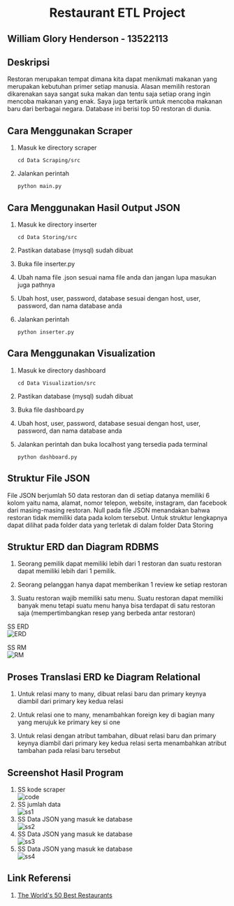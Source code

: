 <h1 align="center">
  Restaurant ETL Project
</h1>

<h2 align="left">
  William Glory Henderson - 13522113
</h2>

## Deskripsi 
Restoran merupakan tempat dimana kita dapat menikmati makanan yang merupakan kebutuhan primer setiap manusia. Alasan memilih restoran dikarenakan saya sangat suka makan dan tentu saja setiap orang ingin mencoba makanan yang enak. Saya juga tertarik untuk mencoba makanan baru dari berbagai negara. Database ini berisi top 50 restoran di dunia.

## Cara Menggunakan Scraper
1. Masuk ke directory scraper
    ```
    cd Data Scraping/src
    ```
2. Jalankan perintah 
    ```
    python main.py
    ```

## Cara Menggunakan Hasil Output JSON
1. Masuk ke directory inserter
    ```
    cd Data Storing/src
    ```
2. Pastikan database (mysql) sudah dibuat

3. Buka file inserter.py

4. Ubah nama file .json sesuai nama file anda dan jangan lupa masukan juga pathnya

5. Ubah host, user, password, database sesuai dengan host, user, password, dan nama database anda

6. Jalankan perintah 
    ```
    python inserter.py
    ```

## Cara Menggunakan Visualization
1. Masuk ke directory dashboard
    ```
    cd Data Visualization/src
    ```
2. Pastikan database (mysql) sudah dibuat

3. Buka file dashboard.py

4. Ubah host, user, password, database sesuai dengan host, user, password, dan nama database anda

5. Jalankan perintah dan buka localhost yang tersedia pada terminal
    ```
    python dashboard.py
    ```

## Struktur File JSON
File JSON berjumlah 50 data restoran dan di setiap datanya memiliki 6 kolom yaitu nama, alamat, nomor telepon, website, instagram, dan facebook dari masing-masing restoran. Null pada file JSON menandakan bahwa restoran tidak memiliki data pada kolom tersebut. Untuk struktur lengkapnya dapat dilihat pada folder data yang terletak di dalam folder Data Storing

## Struktur ERD dan Diagram RDBMS
1. Seorang pemilik dapat memiliki lebih dari 1 restoran dan suatu restoran dapat memiliki lebih dari 1 pemilik.

2. Seorang pelanggan hanya dapat memberikan 1 review ke setiap restoran

3. Suatu restoran wajib memiliki satu menu. Suatu restoran dapat memiliki banyak menu tetapi suatu menu hanya bisa terdapat di satu restoran saja (mempertimbangkan resep yang berbeda antar restoran)

SS ERD <br>
![ERD](./Data%20Storing/design/ERD.png) <br>

SS RM <br>
![RM](./Data%20Storing/design/RM.png) <br>

## Proses Translasi ERD ke Diagram Relational
1. Untuk relasi many to many, dibuat relasi baru dan primary keynya diambil dari primary key kedua relasi

2. Untuk relasi one to many, menambahkan foreign key di bagian many yang merujuk ke primary key si one

3. Untuk relasi dengan atribut tambahan, dibuat relasi baru dan primary keynya diambil dari primary key kedua relasi serta menambahkan atribut tambahan pada relasi baru tersebut

## Screenshot Hasil Program
1. SS kode scraper <br>
![code](./Data%20Scraping/screenshot/code.png) <br>
2. SS jumlah data <br> 
![ss1](./Data%20Storing/screenshot/ss1.png) <br>
3. SS Data JSON yang masuk ke database <br>
![ss2](./Data%20Storing/screenshot/ss2.png) <br>
4. SS Data JSON yang masuk ke database <br> 
![ss3](./Data%20Storing/screenshot/ss3.png) <br>
5. SS Data JSON yang masuk ke database <br>
![ss4](./Data%20Storing/screenshot/ss4.png)

## Link Referensi
1. [The World's 50 Best Restaurants](https://www.theworlds50best.com/list/1-50)

